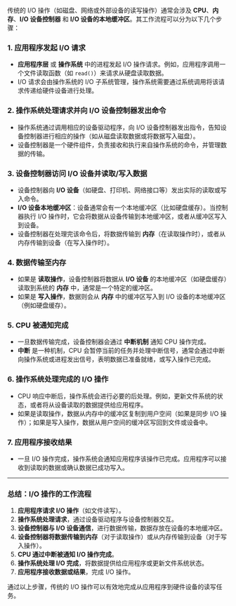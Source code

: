 传统的 I/O 操作（如磁盘、网络或外部设备的读写操作）通常会涉及 **CPU**、**内存**、**I/O 设备控制器** 和 **I/O 设备的本地缓冲区**。其工作流程可以分为以下几个步骤：

### 1. **应用程序发起 I/O 请求**
- **应用程序层** 或 **操作系统** 中的进程发起 I/O 操作请求。例如，应用程序调用一个文件读取函数（如 `read()`）来请求从硬盘读取数据。
- I/O 请求会由操作系统的 I/O 子系统管理，操作系统需要通过系统调用将该请求传递给硬件设备进行处理。

### 2. **操作系统处理请求并向 I/O 设备控制器发出命令**
- 操作系统通过调用相应的设备驱动程序，向 I/O 设备控制器发出指令，告知设备控制器进行相应的操作（如从磁盘读取数据或将数据写入磁盘）。
- 设备控制器是一个硬件组件，负责接收和执行来自操作系统的命令，并管理数据的传输。

### 3. **设备控制器访问 I/O 设备并读取/写入数据**
- 设备控制器向 **I/O 设备**（如硬盘、打印机、网络接口等）发出实际的读取或写入命令。
- **I/O 设备本地缓冲区**：设备通常会有一个本地缓冲区（比如硬盘缓存）。当控制器执行 I/O 操作时，它会将数据从设备传输到本地缓冲区，或者从缓冲区写入到设备。
- 设备控制器在处理完该命令后，将数据传输到 **内存**（在读取操作时），或者从内存传输到设备（在写入操作时）。

### 4. **数据传输至内存**
- 如果是 **读取操作**，设备控制器将数据从 **I/O 设备** 的本地缓冲区（如硬盘缓存）读取到系统的 **内存** 中，通常是一个特定的缓冲区。
- 如果是 **写入操作**，数据则会从 **内存** 中的缓冲区写入到 I/O 设备的本地缓冲区（例如硬盘缓存）。

### 5. **CPU 被通知完成**
- 一旦数据传输完成，设备控制器会通过 **中断机制** 通知 CPU 操作完成。
- **中断** 是一种机制，CPU 会暂停当前的任务并处理中断信号，通常会通过中断向操作系统或进程发出信号，表明数据已准备就绪，或写入操作已完成。

### 6. **操作系统处理完成的 I/O 操作**
- CPU 响应中断后，操作系统会进行必要的后处理。例如，更新文件系统的状态，或者将从设备读取的数据提供给应用程序。
- 如果是读取操作，数据从内存中的缓冲区复制到用户空间（如果是同步 I/O 操作）；如果是写入操作，数据从用户空间的缓冲区写回到文件或设备中。

### 7. **应用程序接收结果**
- 一旦 I/O 操作完成，操作系统会通知应用程序该操作已完成。应用程序可以接收到读取的数据或确认数据已成功写入。

---

### 总结：I/O 操作的工作流程

1. **应用程序请求 I/O 操作**（如文件读写）。
2. **操作系统处理请求**，通过设备驱动程序与设备控制器交互。
3. **设备控制器与 I/O 设备通信**，进行数据传输，数据存放在设备的本地缓冲区。
4. **设备控制器将数据传输到内存**（对于读取操作）或从内存传输到设备（对于写入操作）。
5. **CPU 通过中断被通知 I/O 操作完成**。
6. **操作系统处理 I/O 完成**，将数据提供给应用程序或更新文件系统状态。
7. **应用程序接收数据或结果**，完成 I/O 操作。

通过以上步骤，传统的 I/O 操作可以有效地完成从应用程序到硬件设备的读写任务。